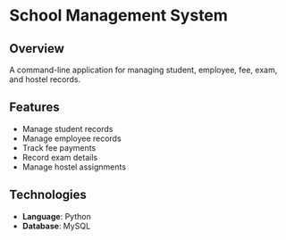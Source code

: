 # School Management System

## Overview

A command-line application for managing student, employee, fee, exam, and hostel records.

## Features

- Manage student records
- Manage employee records
- Track fee payments
- Record exam details
- Manage hostel assignments

## Technologies

- **Language**: Python
- **Database**: MySQL
